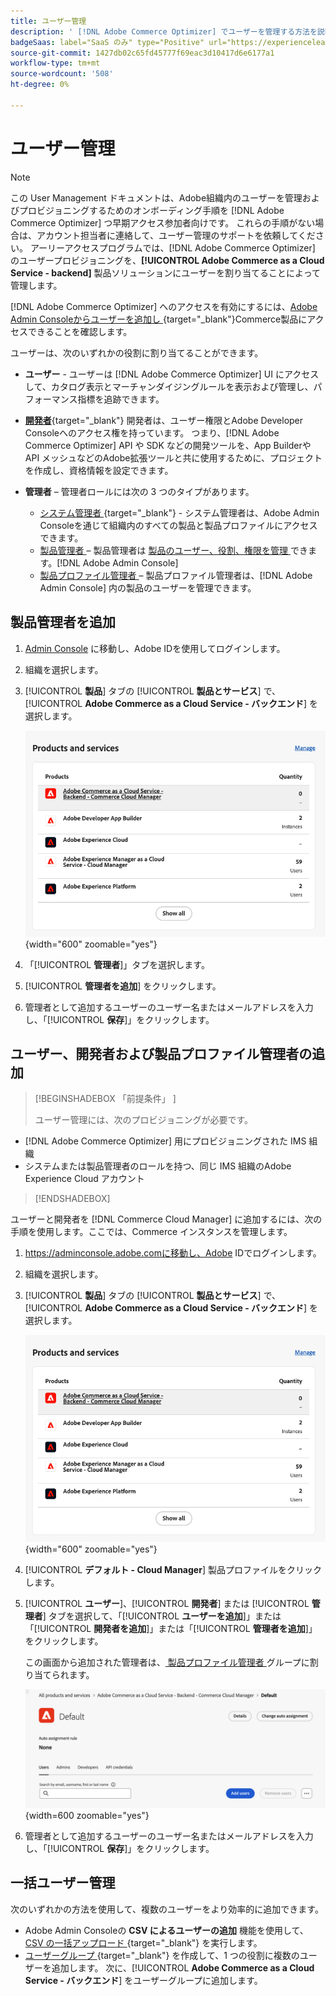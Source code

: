 ```yaml
---
title: ユーザー管理
description: ' [!DNL Adobe Commerce Optimizer] でユーザーを管理する方法を説明します。'
badgeSaas: label="SaaS のみ" type="Positive" url="https://experienceleague.adobe.com/ja/docs/commerce/user-guides/product-solutions" tooltip="Adobe Commerce as a Cloud ServiceおよびAdobe Commerce Optimizer プロジェクトにのみ適用されます（Adobeで管理される SaaS インフラストラクチャ）。"
source-git-commit: 1427db02c65fd45777f69eac3d10417d6e6177a1
workflow-type: tm+mt
source-wordcount: '508'
ht-degree: 0%

---
```


# ユーザー管理

>[!NOTE]
>
>この User Management ドキュメントは、Adobe組織内のユーザーを管理およびプロビジョニングするためのオンボーディング手順を [!DNL Adobe Commerce Optimizer] つ早期アクセス参加者向けです。 これらの手順がない場合は、アカウント担当者に連絡して、ユーザー管理のサポートを依頼してください。 アーリーアクセスプログラムでは、[!DNL Adobe Commerce Optimizer] のユーザープロビジョニングを、**[!UICONTROL Adobe Commerce as a Cloud Service - backend]** 製品ソリューションにユーザーを割り当てることによって管理します。

[!DNL Adobe Commerce Optimizer] へのアクセスを有効にするには、[Adobe Admin Consoleからユーザーを追加し ](https://adminconsole.adobe.com){target="_blank"}Commerce製品にアクセスできることを確認します。

ユーザーは、次のいずれかの役割に割り当てることができます。

* **ユーザー** - ユーザーは [!DNL Adobe Commerce Optimizer] UI にアクセスして、カタログ表示とマーチャンダイジングルールを表示および管理し、パフォーマンス指標を追跡できます。

* [**開発者**](https://helpx.adobe.com/jp/enterprise/using/manage-developers.html#Adddevelopers){target="_blank"} 開発者は、ユーザー権限とAdobe Developer Consoleへのアクセス権を持っています。 つまり、[!DNL Adobe Commerce Optimizer] API や SDK などの開発ツールを、App Builderや API メッシュなどのAdobe拡張ツールと共に使用するために、プロジェクトを作成し、資格情報を設定できます。

* **管理者** – 管理者ロールには次の 3 つのタイプがあります。
   * [ システム管理者 ](https://helpx.adobe.com/jp/enterprise/using/admin-roles.html){target="_blank"} - システム管理者は、Adobe Admin Consoleを通じて組織内のすべての製品と製品プロファイルにアクセスできます。
   * [ 製品管理者 ](#add-a-product-admin) – 製品管理者は [ 製品のユーザー、役割、権限を管理 ](#add-users-and-admins) できます。[!DNL Adobe Admin Console]
   * [ 製品プロファイル管理者 ](#add-users-developers-and-product-profile-admins) – 製品プロファイル管理者は、[!DNL Adobe Admin Console] 内の製品のユーザーを管理できます。

## 製品管理者を追加

1. [Admin Console](https://adminconsole.adobe.com) に移動し、Adobe IDを使用してログインします。

1. 組織を選択します。

1. [!UICONTROL **製品**] タブの [!UICONTROL **製品とサービス**] で、[!UICONTROL **Adobe Commerce as a Cloud Service - バックエンド**] を選択します。

   ![ 製品を選択 ](../cloud-service/assets/backend.png){width="600" zoomable="yes"}

1. 「[!UICONTROL **管理者**]」タブを選択します。

1. [!UICONTROL **管理者を追加**] をクリックします。

1. 管理者として追加するユーザーのユーザー名またはメールアドレスを入力し、「[!UICONTROL **保存**]」をクリックします。

## ユーザー、開発者および製品プロファイル管理者の追加

>[!BEGINSHADEBOX  「前提条件」 ]
>
>ユーザー管理には、次のプロビジョニングが必要です。

* [!DNL Adobe Commerce Optimizer] 用にプロビジョニングされた IMS 組織
* システムまたは製品管理者のロールを持つ、同じ IMS 組織のAdobe Experience Cloud アカウント

>[!ENDSHADEBOX]

ユーザーと開発者を [!DNL Commerce Cloud Manager] に追加するには、次の手順を使用します。ここでは、Commerce インスタンスを管理します。

1. https://adminconsole.adobe.comに移動し、Adobe IDでログインします。

1. 組織を選択します。

1. [!UICONTROL **製品**] タブの [!UICONTROL **製品とサービス**] で、[!UICONTROL **Adobe Commerce as a Cloud Service - バックエンド**] を選択します。

   ![ 製品を選択 ](../cloud-service/assets/backend.png){width="600" zoomable="yes"}

1. [!UICONTROL **デフォルト - Cloud Manager**] 製品プロファイルをクリックします。

1. [!UICONTROL **ユーザー**]、[!UICONTROL **開発者**] または [!UICONTROL **管理者**] タブを選択して、「[!UICONTROL **ユーザーを追加**]」または「[!UICONTROL **開発者を追加**]」または「[!UICONTROL **管理者を追加**]」をクリックします。

   この画面から追加された管理者は、[ 製品プロファイル管理者 ](#understanding-roles) グループに割り当てられます。

   ![ タブ選択 ](../cloud-service/assets/tab-select.png){width=600 zoomable="yes"}

1. 管理者として追加するユーザーのユーザー名またはメールアドレスを入力し、「[!UICONTROL **保存**]」をクリックします。

## 一括ユーザー管理

次のいずれかの方法を使用して、複数のユーザーをより効率的に追加できます。

* Adobe Admin Consoleの **CSV によるユーザーの追加** 機能を使用して、[CSV の一括アップロード ](https://helpx.adobe.com/jp/enterprise/using/bulk-upload-users.html){target="_blank"} を実行します。
* [ ユーザーグループ ](https://helpx.adobe.com/jp/enterprise/using/user-groups.html){target="_blank"} を作成して、1 つの役割に複数のユーザーを追加します。 次に、[!UICONTROL **Adobe Commerce as a Cloud Service - バックエンド**] をユーザーグループに追加します。

